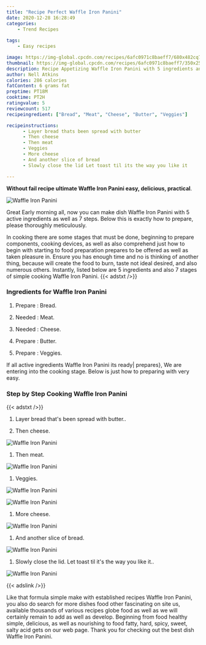 ```yaml
---
title: "Recipe Perfect Waffle Iron Panini"
date: 2020-12-28 16:28:49
categories:
    - Trend Recipes
    
tags:
    - Easy recipes

image: https://img-global.cpcdn.com/recipes/6afc0971c8baeff7/680x482cq70/waffle-iron-panini-recipe-main-photo.jpg
thumbnail: https://img-global.cpcdn.com/recipes/6afc0971c8baeff7/350x250cq70/waffle-iron-panini-recipe-main-photo.jpg
description: Recipe Appetizing Waffle Iron Panini with 5 ingredients and 7 stages of easy cooking.
author: Nell Atkins
calories: 286 calories
fatContent: 6 grams fat
preptime: PT18M
cooktime: PT2H
ratingvalue: 5
reviewcount: 517
recipeingredient: ["Bread", "Meat", "Cheese", "Butter", "Veggies"]

recipeinstructions: 
      - Layer bread thats been spread with butter 
      - Then cheese 
      - Then meat 
      - Veggies 
      - More cheese 
      - And another slice of bread 
      - Slowly close the lid Let toast til its the way you like it

---
```




**Without fail recipe ultimate Waffle Iron Panini easy, delicious, practical**. 


![Waffle Iron Panini](https://img-global.cpcdn.com/recipes/6afc0971c8baeff7/680x482cq70/waffle-iron-panini-recipe-main-photo.jpg "Waffle Iron Panini")




Great Early morning all, now you can make dish Waffle Iron Panini with 5 active ingredients as well as 7 steps. Below this is exactly how to prepare, please thoroughly meticulously.

In cooking there are some stages that must be done, beginning to prepare components, cooking devices, as well as also comprehend just how to begin with starting to food preparation prepares to be offered as well as taken pleasure in. Ensure you has enough time and no is thinking of another thing, because will create the food to burn, taste not ideal desired, and also numerous others. Instantly, listed below are 5 ingredients and also 7 stages of simple cooking Waffle Iron Panini.
{{< adstxt />}}

### Ingredients for Waffle Iron Panini


1. Prepare  : Bread.

1. Needed  : Meat.

1. Needed  : Cheese.

1. Prepare  : Butter.

1. Prepare  : Veggies.



If all active ingredients Waffle Iron Panini its ready| prepares}, We are entering into the cooking stage. Below is just how to preparing with very easy.

### Step by Step Cooking Waffle Iron Panini

{{< adstxt />}}


1. Layer bread that&#39;s been spread with butter..



1. Then cheese.



![Waffle Iron Panini](https://img-global.cpcdn.com/steps/aa644fd4c7985477/160x128cq70/waffle-iron-panini-recipe-step-2-photo.jpg" "Waffle Iron Panini")



1. Then meat.



![Waffle Iron Panini](https://img-global.cpcdn.com/steps/501cdbb3a881d1b6/160x128cq70/waffle-iron-panini-recipe-step-3-photo.jpg" "Waffle Iron Panini")



1. Veggies.



![Waffle Iron Panini](https://img-global.cpcdn.com/steps/7208728bfa5d67b0/160x128cq70/waffle-iron-panini-recipe-step-4-photo.jpg" "Waffle Iron Panini")

![Waffle Iron Panini](https://img-global.cpcdn.com/steps/924b4fa691698404/160x128cq70/waffle-iron-panini-recipe-step-4-photo.jpg" "Waffle Iron Panini")



1. More cheese.



![Waffle Iron Panini](https://img-global.cpcdn.com/steps/3cffba86fcba719f/160x128cq70/waffle-iron-panini-recipe-step-5-photo.jpg" "Waffle Iron Panini")



1. And another slice of bread.



![Waffle Iron Panini](https://img-global.cpcdn.com/steps/947098d01942535d/160x128cq70/waffle-iron-panini-recipe-step-6-photo.jpg" "Waffle Iron Panini")



1. Slowly close the lid. Let toast til it&#39;s the way you like it..



![Waffle Iron Panini](https://img-global.cpcdn.com/steps/0e42f2e9b328177b/160x128cq70/waffle-iron-panini-recipe-step-7-photo.jpg" "Waffle Iron Panini")





{{< adslink />}}

Like that formula simple make with established recipes Waffle Iron Panini, you also do search for more dishes food other fascinating on site us, available thousands of various recipes globe food as well as we will certainly remain to add as well as develop. Beginning from food healthy simple, delicious, as well as nourishing to food fatty, hard, spicy, sweet, salty acid gets on our web page. Thank you for checking out the best dish Waffle Iron Panini.
